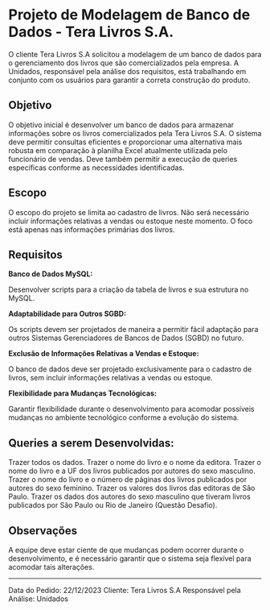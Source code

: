 # Projeto de Modelagem de Banco de Dados - Tera Livros S.A.

O cliente Tera Livros S.A solicitou a modelagem de um banco de dados para o gerenciamento dos livros que são comercializados pela empresa. A Unidados, responsável pela análise dos requisitos, está trabalhando em conjunto com os usuários para garantir a correta construção do produto.

## Objetivo
O objetivo inicial é desenvolver um banco de dados para armazenar informações sobre os livros comercializados pela Tera Livros S.A. O sistema deve permitir consultas eficientes e proporcionar uma alternativa mais robusta em comparação à planilha Excel atualmente utilizada pelo funcionário de vendas. Deve também permitir a execução de queries específicas conforme as necessidades identificadas.

## Escopo
O escopo do projeto se limita ao cadastro de livros. Não será necessário incluir informações relativas a vendas ou estoque neste momento. O foco está apenas nas informações primárias dos livros.

## Requisitos

**Banco de Dados MySQL:**

Desenvolver scripts para a criação da tabela de livros e sua estrutura no MySQL.

**Adaptabilidade para Outros SGBD:**

Os scripts devem ser projetados de maneira a permitir fácil adaptação para outros Sistemas Gerenciadores de Bancos de Dados (SGBD) no futuro.

**Exclusão de Informações Relativas a Vendas e Estoque:**

O banco de dados deve ser projetado exclusivamente para o cadastro de livros, sem incluir informações relativas a vendas ou estoque.

**Flexibilidade para Mudanças Tecnológicas:**

Garantir flexibilidade durante o desenvolvimento para acomodar possíveis mudanças no ambiente tecnológico conforme a evolução do sistema.

## Queries a serem Desenvolvidas:
Trazer todos os dados.
Trazer o nome do livro e o nome da editora.
Trazer o nome do livro e a UF dos livros publicados por autores do sexo masculino.
Trazer o nome do livro e o número de páginas dos livros publicados por autores do sexo feminino.
Trazer os valores dos livros das editoras de São Paulo.
Trazer os dados dos autores do sexo masculino que tiveram livros publicados por São Paulo ou Rio de Janeiro (Questão Desafio).

## Observações

A equipe deve estar ciente de que mudanças podem ocorrer durante o desenvolvimento, e é necessário garantir que o sistema seja flexível para acomodar tais alterações.

---
Data do Pedido: 22/12/2023
Cliente: Tera Livros S.A
Responsável pela Análise: Unidados



